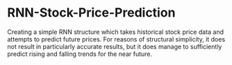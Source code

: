 # RNN-Stock-Price-Prediction
Creating a simple RNN structure which takes historical stock price data and attempts to predict future prices. For reasons of structural simplicity, it does not result in particularly accurate results, but it does manage to sufficiently predict rising and falling trends for the near future.
